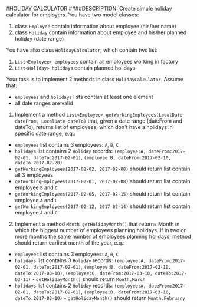 #HOLIDAY CALCULATOR
####DESCRIPTION:
Create simple holiday calculator for employers. You have two model classes:

1. class `Employee` contain information about employee (his/her name)
2. class `Holiday` contain information about employee and his/her planned holiday (date range)

You have also class `HolidayCalculator`, which contain two list:

1. `List<Employee> employees` contain all employees working in factory 
2. `List<Holiday> holidays` contain planned holidays

Your task is to implement 2 methods in class `HolidayCalculator`. Assume that:

* `employees` and `holidays` lists contain at least one element
* all date ranges are valid

1. Implement a method `List<Employee> getWorkingEmployees(LocalDate dateFrom, LocalDate dateTo)` that, given a date range (dateFrom and dateTo), returns list of employees, which don't have a holidays in specific date range, e.q.:
 
 * `employees` list contains 3 employees: `A`, `B`, `C`
 * `holidays` list contains 2 `Holiday` records: `(employee:A, dateFrom:2017-02-01, dateTo:2017-02-01)`, `(employee:B, dateFrom:2017-02-10, dateTo:2017-02-20)` 
 * `getWorkingEmployees(2017-02-02, 2017-02-08)` should return list contain all 3 employees
 * `getWorkingEmployees(2017-02-01, 2017-02-08)` should return list contain employee `B` and `C`
 * `getWorkingEmployees(2017-02-05, 2017-02-15)` should return list contain employee `A` and `C`
 * `getWorkingEmployees(2017-02-12, 2017-02-14)` should return list contain employee `A` and `C`
 
 
2. Implement a method `Month getHolidayMonth()` that returns Month in which the biggest number of employees planning holidays. If in two or more months the same number of employees planning holidays, method should return earliest month of the year, e.q.:

 * `employees` list contains 3 employees: `A`, `B`, `C`
 * `holidays` list contains 3 `Holiday` records: `(employee:A, dateFrom:2017-02-01, dateTo:2017-02-01)`, `(employee:B, dateFrom:2017-02-10, dateTo:2017-03-10)`, `(employee:C, dateFrom:2017-03-10, dateTo:2017-03-11)` - `getHolidayMonth()` should return `Month.March` 
 * `holidays` list contains 2 `Holiday` records: `(employee:A, dateFrom:2017-02-01, dateTo:2017-02-01)`, `(employee:B, dateFrom:2017-03-10, dateTo:2017-03-10)` - `getHolidayMonth()` should return `Month.February`
